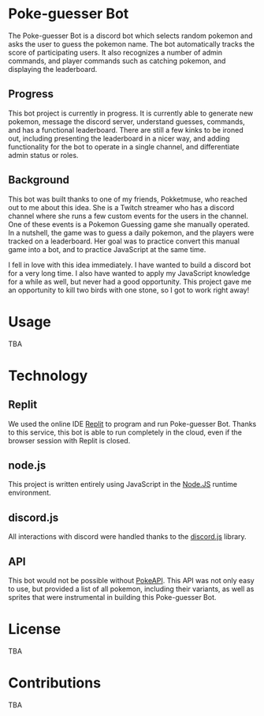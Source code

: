 # Poke-guesser Bot

The Poke-guesser Bot is a discord bot which selects random pokemon and asks the user to guess the pokemon name. The bot automatically tracks the score of participating users. It also recognizes a number of admin commands, and player commands such as catching pokemon, and displaying the leaderboard. 

## Progress

This bot project is currently in progress. It is currently able to generate new pokemon, message the discord server, understand guesses, commands, and has a functional leaderboard. There are still a few kinks to be ironed out, including presenting the leaderboard in a nicer way, and adding functionality for the bot to operate in a single channel, and differentiate admin status or roles. 

## Background

This bot was built thanks to one of my friends, Pokketmuse, who reached out to me about this idea. She is a Twitch streamer who has a discord channel where she runs a few custom events for the users in the channel. One of these events is a Pokemon Guessing game she manually operated. In a nutshell, the game was to guess a daily pokemon, and the players were tracked on a leaderboard. Her goal was to practice convert this manual game into a bot, and to practice JavaScript at the same time.

I fell in love with this idea immediately. I have wanted to build a discord bot for a very long time. I also have wanted to apply my JavaScript knowledge for a while as well, but never had a good opportunity. This project gave me an opportunity to kill two birds with one stone, so I got to work right away!

# Usage

TBA

# Technology

## Replit

We used the online IDE [Replit](https://replit.com/~) to program and run Poke-guesser Bot. Thanks to this service, this bot is able to run completely in the cloud, even if the browser session with Replit is closed.

## node.js

This project is written entirely using JavaScript in the [Node.JS](https://nodejs.org/en/) runtime environment. 

## discord.js

All interactions with discord were handled thanks to the [discord.js](https://discord.js.org/#/) library. 

## API

This bot would not be possible without [PokeAPI](https://pokeapi.co/). This API was not only easy to use, but provided a list of all pokemon, including their variants, as well as sprites that were instrumental in building this Poke-guesser Bot. 

# License

TBA

# Contributions

TBA